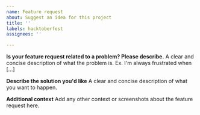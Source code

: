 ```yaml
---
name: Feature request
about: Suggest an idea for this project
title: ''
labels: hacktoberfest
assignees: ''

---
```


**Is your feature request related to a problem? Please describe.**
A clear and concise description of what the problem is. Ex. I'm always frustrated when [...]

**Describe the solution you'd like**
A clear and concise description of what you want to happen.


**Additional context**
Add any other context or screenshots about the feature request here.
